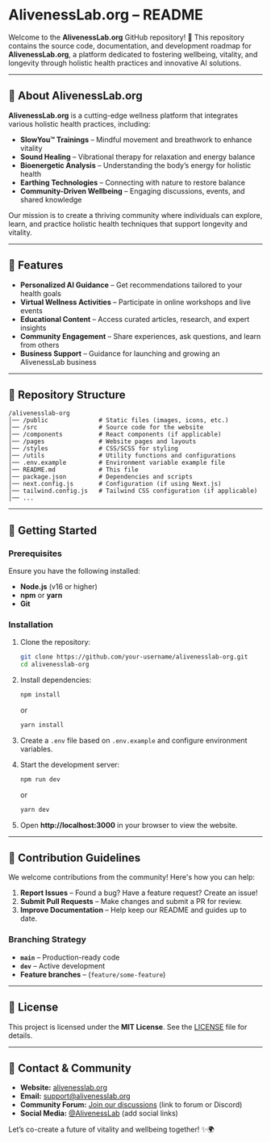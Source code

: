 # AlivenessLab.org – README  

Welcome to the **AlivenessLab.org** GitHub repository! 🚀 This repository contains the source code, documentation, and development roadmap for **AlivenessLab.org**, a platform dedicated to fostering wellbeing, vitality, and longevity through holistic health practices and innovative AI solutions.  

---

## 🌿 About AlivenessLab.org  

**AlivenessLab.org** is a cutting-edge wellness platform that integrates various holistic health practices, including:  

- **SlowYou™ Trainings** – Mindful movement and breathwork to enhance vitality  
- **Sound Healing** – Vibrational therapy for relaxation and energy balance  
- **Bioenergetic Analysis** – Understanding the body’s energy for holistic health  
- **Earthing Technologies** – Connecting with nature to restore balance  
- **Community-Driven Wellbeing** – Engaging discussions, events, and shared knowledge  

Our mission is to create a thriving community where individuals can explore, learn, and practice holistic health techniques that support longevity and vitality.  

---

## 🔧 Features  

- **Personalized AI Guidance** – Get recommendations tailored to your health goals  
- **Virtual Wellness Activities** – Participate in online workshops and live events  
- **Educational Content** – Access curated articles, research, and expert insights  
- **Community Engagement** – Share experiences, ask questions, and learn from others  
- **Business Support** – Guidance for launching and growing an AlivenessLab business  

---

## 📂 Repository Structure  

```
/alivenesslab-org  
│── /public              # Static files (images, icons, etc.)  
│── /src                 # Source code for the website  
│── /components          # React components (if applicable)  
│── /pages               # Website pages and layouts  
│── /styles              # CSS/SCSS for styling  
│── /utils               # Utility functions and configurations  
│── .env.example         # Environment variable example file  
│── README.md            # This file  
│── package.json         # Dependencies and scripts  
│── next.config.js       # Configuration (if using Next.js)  
│── tailwind.config.js   # Tailwind CSS configuration (if applicable)  
│── ...  
```

---

## 🚀 Getting Started  

### Prerequisites  

Ensure you have the following installed:  

- **Node.js** (v16 or higher)  
- **npm** or **yarn**  
- **Git**  

### Installation  

1. Clone the repository:  
   ```sh
   git clone https://github.com/your-username/alivenesslab-org.git
   cd alivenesslab-org
   ```

2. Install dependencies:  
   ```sh
   npm install
   ```
   or  
   ```sh
   yarn install
   ```

3. Create a `.env` file based on `.env.example` and configure environment variables.  

4. Start the development server:  
   ```sh
   npm run dev
   ```
   or  
   ```sh
   yarn dev
   ```

5. Open **http://localhost:3000** in your browser to view the website.  

---

## 📌 Contribution Guidelines  

We welcome contributions from the community! Here's how you can help:  

1. **Report Issues** – Found a bug? Have a feature request? Create an issue!  
2. **Submit Pull Requests** – Make changes and submit a PR for review.  
3. **Improve Documentation** – Help keep our README and guides up to date.  

### Branching Strategy  

- **`main`** – Production-ready code  
- **`dev`** – Active development  
- **Feature branches** – (`feature/some-feature`)  

---

## 📜 License  

This project is licensed under the **MIT License**. See the [LICENSE](LICENSE) file for details.  

---

## 💬 Contact & Community  

- **Website:** [alivenesslab.org](https://alivenesslab.org)  
- **Email:** support@alivenesslab.org  
- **Community Forum:** [Join our discussions](#) (link to forum or Discord)  
- **Social Media:** [@AlivenessLab](#) (add social links)  

Let’s co-create a future of vitality and wellbeing together! ✨🌍